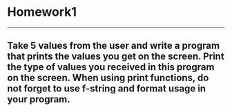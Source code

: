 # Homework1

------------
Take 5 values from the user and write a program that prints the values you get on the screen. Print the type of values you received in this program on the screen. When using print functions, do not forget to use f-string and format usage in your program.
------------

###### 